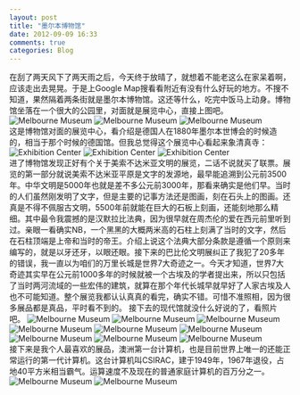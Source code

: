 ```yaml
---
layout: post
title: "墨尔本博物馆"
date: 2012-09-09 16:33
comments: true
categories: Blog
---
```

在刮了两天风下了两天雨之后，今天终于放晴了，就想着不能老这么在家呆着啊，应该走出去晃晃。于是上Google Map搜看看附近有没有什么好玩的地方。不搜不知道，果然隔着两条街就是墨尔本博物馆。这还等什么，吃完中饭马上动身。博物馆坐落在一个很大的公园里，对面就是展览中心，直接上图吧。
![Melbourne Museum](../images/melbourne_museum/mm1.jpg)
![Melbourne Museum](../images/melbourne_museum/mm2.jpg)
![Melbourne Museum](../images/melbourne_museum/mm3.jpg)  
这是博物馆对面的展览中心，看介绍是德国人在1880年墨尔本世博会的时候造的，相当于那个时候的德国馆。但我总觉得这个展览中心看起来象清真寺：
![Exhibition Center](../images/melbourne_museum/mm4.jpg)
![Exhibition Center](../images/melbourne_museum/mm5.jpg)
![Exhibition Center](../images/melbourne_museum/mm6.jpg)  
进了博物馆发现正好有个关于美索不达米亚文明的展览，二话不说就买了联票。展览的第一部分就说美索不达米亚平原是文字的发源地，最早能追溯到公元前3500年。中华文明是5000年也就是差不多公元前3000年，那看来确实是他们早。当时的人们虽然刚发明了文字，但是主要的记事方法还是图画，刻在石头上的图画。还真是不得不佩服古文明，5500年前就能在巨大的石板上刻画，还能刻地那么精细。其中最令我震撼的是汉默拉比法典，因为很早就在周杰伦的爱在西元前里听到过。亲眼一看确实NB，一个黑黑的大概两米高的石柱上刻满了当时的文字，然后在石柱顶端是上帝和当时的帝王。介绍上说这个法典大部分条款是遵循一个原则来编写的，就是以牙还牙，以眼还眼。接下来的巴比伦文明展纠正了我犯了20多年的错误，我一直以为咱们的万里长城是世界7大奇迹之一。今天才知道，世界7大奇迹其实早在公元前1000多年的时候就被一个古埃及的学者提出来，所以只包括了当时两河流域的一些宏伟的建筑，就算在那个年代长城早就早好了人家古埃及人也不可能知道。整个展览我都认认真真的看完，确实不错。可惜不准照相，因为很多展品都是真品，平时看不到的。
接下去的现代馆就没什么好说的了，看照片吧。
![Melbourne Museum](../images/melbourne_museum/mm7.jpg)
![Melbourne Museum](../images/melbourne_museum/mm8.jpg)
![Melbourne Museum](../images/melbourne_museum/mm9.jpg)
![Melbourne Museum](../images/melbourne_museum/mm10.jpg)
![Melbourne Museum](../images/melbourne_museum/mm11.jpg)
![Melbourne Museum](../images/melbourne_museum/mm12.jpg)
![Melbourne Museum](../images/melbourne_museum/mm13.jpg)
![Melbourne Museum](../images/melbourne_museum/mm14.jpg)
![Melbourne Museum](../images/melbourne_museum/mm15.jpg)  
接下来是我个人最喜欢的展品，澳洲第一台计算机，也是目前世界上唯一的还能正常运行的第一代计算机。这台计算机叫CSIRAC，建于1949年，1967年退役，占地40平方米相当霸气。运算速度不及现在的普通家庭计算机的百万分之一。
![Melbourne Museum](../images/melbourne_museum/mm16.jpg)
![Melbourne Museum](../images/melbourne_museum/mm17.jpg) 